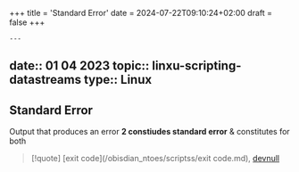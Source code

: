 +++
title = 'Standard Error'
date = 2024-07-22T09:10:24+02:00
draft = false
+++

    ---
date:: 01 04 2023
topic:: linxu-scripting-datastreams
type:: Linux
---
##  Standard Error 
Output that produces an error 
**2 constiudes standard error**
& constitutes for both 
>[!quote] [exit code](/obisdian_ntoes/scriptss/exit code.md), [devnull](/obisdian_ntoes/scriptss/devnull.md)